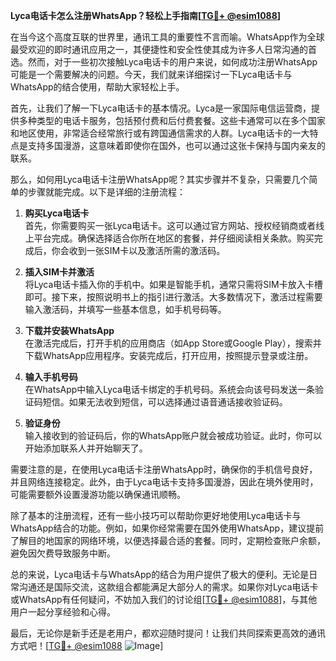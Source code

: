 **Lyca电话卡怎么注册WhatsApp？轻松上手指南[[TG💪+ @esim1088](https://t.me/s/esim1088)]**

在当今这个高度互联的世界里，通讯工具的重要性不言而喻。WhatsApp作为全球最受欢迎的即时通讯应用之一，其便捷性和安全性使其成为许多人日常沟通的首选。然而，对于一些初次接触Lyca电话卡的用户来说，如何成功注册WhatsApp可能是一个需要解决的问题。今天，我们就来详细探讨一下Lyca电话卡与WhatsApp的结合使用，帮助大家轻松上手。

首先，让我们了解一下Lyca电话卡的基本情况。Lyca是一家国际电信运营商，提供多种类型的电话卡服务，包括预付费和后付费套餐。这些卡通常可以在多个国家和地区使用，非常适合经常旅行或有跨国通信需求的人群。Lyca电话卡的一大特点是支持多国漫游，这意味着即使你在国外，也可以通过这张卡保持与国内亲友的联系。

那么，如何用Lyca电话卡注册WhatsApp呢？其实步骤并不复杂，只需要几个简单的步骤就能完成。以下是详细的注册流程：

1. **购买Lyca电话卡**  
   首先，你需要购买一张Lyca电话卡。这可以通过官方网站、授权经销商或者线上平台完成。确保选择适合你所在地区的套餐，并仔细阅读相关条款。购买完成后，你会收到一张SIM卡以及激活所需的激活码。

2. **插入SIM卡并激活**  
   将Lyca电话卡插入你的手机中。如果是智能手机，通常只需将SIM卡放入卡槽即可。接下来，按照说明书上的指引进行激活。大多数情况下，激活过程需要输入激活码，并填写一些基本信息，如手机号码等。

3. **下载并安装WhatsApp**  
   在激活完成后，打开手机的应用商店（如App Store或Google Play），搜索并下载WhatsApp应用程序。安装完成后，打开应用，按照提示登录或注册。

4. **输入手机号码**  
   在WhatsApp中输入Lyca电话卡绑定的手机号码。系统会向该号码发送一条验证码短信。如果无法收到短信，可以选择通过语音通话接收验证码。

5. **验证身份**  
   输入接收到的验证码后，你的WhatsApp账户就会被成功验证。此时，你可以开始添加联系人并开始聊天了。

需要注意的是，在使用Lyca电话卡注册WhatsApp时，确保你的手机信号良好，并且网络连接稳定。此外，由于Lyca电话卡支持多国漫游，因此在境外使用时，可能需要额外设置漫游功能以确保通讯顺畅。

除了基本的注册流程，还有一些小技巧可以帮助你更好地使用Lyca电话卡与WhatsApp结合的功能。例如，如果你经常需要在国外使用WhatsApp，建议提前了解目的地国家的网络环境，以便选择最合适的套餐。同时，定期检查账户余额，避免因欠费导致服务中断。

总的来说，Lyca电话卡与WhatsApp的结合为用户提供了极大的便利。无论是日常沟通还是国际交流，这款组合都能满足大部分人的需求。如果你对Lyca电话卡或WhatsApp有任何疑问，不妨加入我们的讨论组[[TG💪+ @esim1088](https://t.me/s/esim1088)]，与其他用户一起分享经验和心得。

最后，无论你是新手还是老用户，都欢迎随时提问！让我们共同探索更高效的通讯方式吧！[[TG💪+ @esim1088](https://t.me/s/esim1088) ![Image](https://i.postimg.cc/4NQfJmqS/Snipaste-2025-05-13-00-14-12.png)]